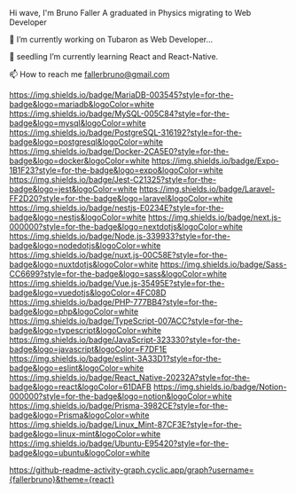 Hi wave, I'm Bruno Faller
A graduated in Physics migrating to Web Developer

🔭 I’m currently working on Tubaron as Web Developer...

🌱 seedling I’m currently learning React and React-Native.

📫 How to reach me fallerbruno@gmail.com

https://img.shields.io/badge/MariaDB-003545?style=for-the-badge&logo=mariadb&logoColor=white
https://img.shields.io/badge/MySQL-005C84?style=for-the-badge&logo=mysql&logoColor=white
https://img.shields.io/badge/PostgreSQL-316192?style=for-the-badge&logo=postgresql&logoColor=white
https://img.shields.io/badge/Docker-2CA5E0?style=for-the-badge&logo=docker&logoColor=white
https://img.shields.io/badge/Expo-1B1F23?style=for-the-badge&logo=expo&logoColor=white
https://img.shields.io/badge/Jest-C21325?style=for-the-badge&logo=jest&logoColor=white
https://img.shields.io/badge/Laravel-FF2D20?style=for-the-badge&logo=laravel&logoColor=white
https://img.shields.io/badge/nestjs-E0234E?style=for-the-badge&logo=nestjs&logoColor=white
https://img.shields.io/badge/next.js-000000?style=for-the-badge&logo=nextdotjs&logoColor=white
https://img.shields.io/badge/Node.js-339933?style=for-the-badge&logo=nodedotjs&logoColor=white
https://img.shields.io/badge/nuxt.js-00C58E?style=for-the-badge&logo=nuxtdotjs&logoColor=white
https://img.shields.io/badge/Sass-CC6699?style=for-the-badge&logo=sass&logoColor=white
https://img.shields.io/badge/Vue.js-35495E?style=for-the-badge&logo=vuedotjs&logoColor=4FC08D
https://img.shields.io/badge/PHP-777BB4?style=for-the-badge&logo=php&logoColor=white
https://img.shields.io/badge/TypeScript-007ACC?style=for-the-badge&logo=typescript&logoColor=white
https://img.shields.io/badge/JavaScript-323330?style=for-the-badge&logo=javascript&logoColor=F7DF1E
https://img.shields.io/badge/eslint-3A33D1?style=for-the-badge&logo=eslint&logoColor=white
https://img.shields.io/badge/React_Native-20232A?style=for-the-badge&logo=react&logoColor=61DAFB
https://img.shields.io/badge/Notion-000000?style=for-the-badge&logo=notion&logoColor=white
https://img.shields.io/badge/Prisma-3982CE?style=for-the-badge&logo=Prisma&logoColor=white
https://img.shields.io/badge/Linux_Mint-87CF3E?style=for-the-badge&logo=linux-mint&logoColor=white
https://img.shields.io/badge/Ubuntu-E95420?style=for-the-badge&logo=ubuntu&logoColor=white


https://github-readme-activity-graph.cyclic.app/graph?username={fallerbruno}&theme={react}



<!--
**fallerbruno/fallerbruno** is a ✨ _special_ ✨ repository because its `README.md` (this file) appears on your GitHub profile.

Here are some ideas to get you started:

- 🔭 I’m currently working on ...
- 🌱 I’m currently learning ...
- 👯 I’m looking to collaborate on ...
- 🤔 I’m looking for help with ...
- 💬 Ask me about ...
- 📫 How to reach me: ...
- 😄 Pronouns: ...
- ⚡ Fun fact: ...
-->

